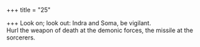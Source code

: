 +++
title = "25"

+++
Look on; look out: Indra and Soma, be vigilant.  
Hurl the weapon of death at the demonic forces, the missile at the  sorcerers.  